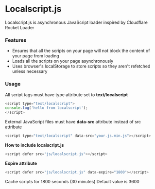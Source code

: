 # Localscript.js
Localscript.js is asynchronous JavaScript loader inspired by Cloudflare Rocket Loader

### Features

* Ensures that all the scripts on your page will not block the content of your page from loading
* Loads all the scripts on your page asynchronously
* Uses browser's localStorage to store scripts so they aren't refetched unless necessary 

### Usage
All script tags must have type attribute set to **text/localscript**
```javascript
<script type="text/localscript">
console.log('hello from localscript');
</script>
 ```

External JavaScript files must have **data-src** attribute instead of src attribute 
```javascript
<script type="text/localscript" data-src="your.js.min.js"></script>
```

**How to include localscript.js**
```javascript
<script defer src="js/localscript.js"></script>
```

**Expire attribute**
```javascript
<script defer src="js/localscript.js" data-expire="1800"></script>
```
Cache scripts for 1800 seconds (30 minutes) 
Default value is 3600 
 